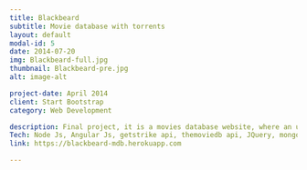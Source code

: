 ```yaml
---
title: Blackbeard
subtitle: Movie database with torrents
layout: default
modal-id: 5
date: 2014-07-20
img: Blackbeard-full.jpg
thumbnail: Blackbeard-pre.jpg
alt: image-alt

project-date: April 2014
client: Start Bootstrap
category: Web Development

description: Final project, it is a movies database website, where an user can search for a movies and also find torrents    related to them, the user can start the download using magnet links.    
Tech: Node Js, Angular Js, getstrike api, themoviedb api, JQuery, mongodb.
link: https://blackbeard-mdb.herokuapp.com

---
```

